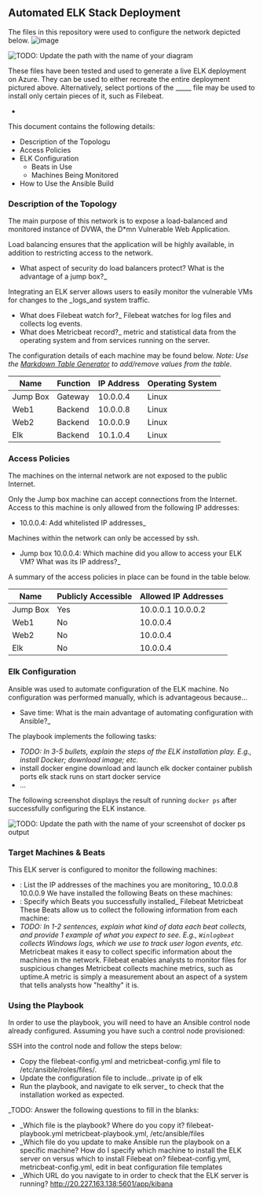 ## Automated ELK Stack Deployment

The files in this repository were used to configure the network depicted below.
![image](https://user-images.githubusercontent.com/104965271/167918448-9e8287ff-1039-4919-8356-8406c0b6ab7a.png)

![TODO: Update the path with the name of your diagram](Images/diagram_filename.png)

These files have been tested and used to generate a live ELK deployment on Azure. They can be used to either recreate the entire deployment pictured above. Alternatively, select portions of the _____ file may be used to install only certain pieces of it, such as Filebeat.

  - 

This document contains the following details:
- Description of the Topologu
- Access Policies
- ELK Configuration
  - Beats in Use
  - Machines Being Monitored
- How to Use the Ansible Build


### Description of the Topology

The main purpose of this network is to expose a load-balanced and monitored instance of DVWA, the D*mn Vulnerable Web Application.

Load balancing ensures that the application will be highly available, in addition to restricting access to the network.
- What aspect of security do load balancers protect? What is the advantage of a jump box?_

Integrating an ELK server allows users to easily monitor the vulnerable VMs for changes to the _logs_and system traffic.
-  What does Filebeat watch for?_
        Filebeat watches for log files and collects log events.
-  What does Metricbeat record?_
        metric and statistical data from the operating system and from services running on the server.

The configuration details of each machine may be found below.
_Note: Use the [Markdown Table Generator](http://www.tablesgenerator.com/markdown_tables) to add/remove values from the table_.

| Name     | Function | IP Address | Operating System |
|----------|----------|------------|------------------|
| Jump Box | Gateway  | 10.0.0.4   | Linux            |
| Web1     | Backend  | 10.0.0.8   | Linux            |
| Web2     | Backend  | 10.0.0.9   | Linux            |
| Elk      | Backend  | 10.1.0.4   | Linux            |

### Access Policies

The machines on the internal network are not exposed to the public Internet. 

Only the Jump box machine can accept connections from the Internet. Access to this machine is only allowed from the following IP addresses:
- 10.0.0.4: Add whitelisted IP addresses_

Machines within the network can only be accessed by ssh.
- Jump box 10.0.0.4: Which machine did you allow to access your ELK VM? What was its IP address?_

A summary of the access policies in place can be found in the table below.

| Name     | Publicly Accessible | Allowed IP Addresses |
|----------|---------------------|----------------------|
| Jump Box | Yes                 | 10.0.0.1 10.0.0.2    |
|  Web1    | No                  |  10.0.0.4            |
|  Web2    | No                  |  10.0.0.4            |
|  Elk     | No                  |  10.0.0.4            |                     
### Elk Configuration

Ansible was used to automate configuration of the ELK machine. No configuration was performed manually, which is advantageous because...
- Save time: What is the main advantage of automating configuration with Ansible?_

The playbook implements the following tasks:
- _TODO: In 3-5 bullets, explain the steps of the ELK installation play. E.g., install Docker; download image; etc._
- install docker engine
  download and launch elk docker container
  publish ports elk stack runs on
  start docker service
- ...

The following screenshot displays the result of running `docker ps` after successfully configuring the ELK instance.

![TODO: Update the path with the name of your screenshot of docker ps output](Images/docker_ps_output.png)

### Target Machines & Beats
This ELK server is configured to monitor the following machines:
- : List the IP addresses of the machines you are monitoring_
   10.0.0.8
   10.0.0.9
We have installed the following Beats on these machines:
- : Specify which Beats you successfully installed_
   Filebeat
   Metricbeat
These Beats allow us to collect the following information from each machine:
- _TODO: In 1-2 sentences, explain what kind of data each beat collects, and provide 1 example of what you expect to see. E.g., `Winlogbeat` collects Windows logs, which we use to track user logon events, etc._
    Metricbeat makes it easy to collect specific information about the machines in the network. Filebeat enables analysts to monitor files for suspicious changes
    Metricbeat collects machine metrics, such as uptime.A metric is simply a measurement about an aspect of a system that tells analysts how "healthy" it is.
### Using the Playbook
In order to use the playbook, you will need to have an Ansible control node already configured. Assuming you have such a control node provisioned: 

SSH into the control node and follow the steps below:
- Copy the filebeat-config.yml and metricbeat-config.yml file to /etc/ansible/roles/files/.
- Update the configuration file to include...private ip of elk
- Run the playbook, and navigate to elk server_ to check that the installation worked as expected.

_TODO: Answer the following questions to fill in the blanks:
- _Which file is the playbook? Where do you copy it?
    filebeat-playbook.yml metricbeat-playbook.yml, /etc/ansible/files
- _Which file do you update to make Ansible run the playbook on a specific machine? How do I specify which machine to install the ELK server on versus which to install Filebeat on?
filebeat-config.yml, metricbeat-config.yml, edit in beat configuration file templates
- _Which URL do you navigate to in order to check that the ELK server is running?
    http://20.227.163.138:5601/app/kibana
